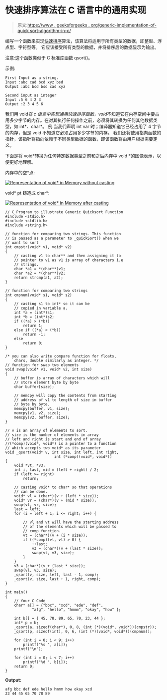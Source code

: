# 快速排序算法在 C 语言中的通用实现

> 原文:[https://www . geeksforgeeks . org/generic-implementation-of-quick sort-algorithm-in-c/](https://www.geeksforgeeks.org/generic-implementation-of-quicksort-algorithm-in-c/)

编写一个函数来实现[快速排序](https://www.geeksforgeeks.org/quick-sort/)算法，该算法将适用于所有类型的数据，即整型、浮点型、字符型等。
它应该接受所有类型的数据，并将排序后的数据显示为输出。

注意:这个函数类似于 C 标准库函数 qsort()。

示例:

```
First Input as a string.
Input :abc cad bcd xyz bsd 
Output :abc bcd bsd cad xyz

Second input as integer
Input :5 6 4 2 3
Output :2 3 4 5 6

```

我们用 void*在 c 语言中实现通用快速排序函数，void*不知道它在内存空间中要占用多少字节的内存。在对其执行任何操作之前，必须将其转换为任何其他数据类型，如 int*、char*。
例:当我们声明 int var 时；编译器知道它已经占用了 4 字节的内存，但是 void 不知道它必须占用多少字节的内存。
我们还将使用指向函数的指针，该指针将指向依赖于不同类型数据的函数，即该函数将由用户根据需要定义。

下面是将 void*转换为任何特定数据类型之前和之后内存中 void *的图像表示，以便更好地理解。

内存中的空*点:

[![](img/ba61763943bec2010f9a86cb127c3ceb.png "Representation of void* in Memory without casting")](https://media.geeksforgeeks.org/wp-content/uploads/Generic_quickSort_in_C.png)

void* pt 铸造成 char*:

[![](img/32be744b23f4801675b08fcf40c6bf69.png "Representation of void* in Memory after casting")](https://media.geeksforgeeks.org/wp-content/uploads/Generic_quickSort-_in_C_2.png)

```
// C Program to illustrate Generic Quicksort Function
#include <stdio.h>
#include <stdlib.h>
#include <string.h>

// function for comparing two strings. This function
// is passed as a parameter to _quickSort() when we
// want to sort 
int cmpstr(void* v1, void* v2)
{
    // casting v1 to char** and then assigning it to
    // pointer to v1 as v1 is array of characters i.e
    // strings.
    char *a1 = *(char**)v1;
    char *a2 = *(char**)v2;
    return strcmp(a1, a2);
}

// function for comparing two strings
int cmpnum(void* s1, void* s2)
{
    // casting s1 to int* so it can be
    // copied in variable a.
    int *a = (int*)s1;
    int *b = (int*)s2;
    if ((*a) > (*b))
        return 1;
    else if ((*a) < (*b))
        return -1;
    else
        return 0;
}

/* you can also write compare function for floats,
    chars, double similarly as integer. */
// function for swap two elements
void swap(void* v1, void* v2, int size)
{
    // buffer is array of characters which will 
    // store element byte by byte
    char buffer[size];

    // memcpy will copy the contents from starting
    // address of v1 to length of size in buffer 
    // byte by byte.
    memcpy(buffer, v1, size);
    memcpy(v1, v2, size);
    memcpy(v2, buffer, size);
}

// v is an array of elements to sort.
// size is the number of elements in array
// left and right is start and end of array
//(*comp)(void*, void*) is a pointer to a function
// which accepts two void* as its parameter
void _qsort(void* v, int size, int left, int right,
                      int (*comp)(void*, void*))
{
    void *vt, *v3;
    int i, last, mid = (left + right) / 2;
    if (left >= right)
        return;

    // casting void* to char* so that operations 
    // can be done.
    void* vl = (char*)(v + (left * size));
    void* vr = (char*)(v + (mid * size));
    swap(vl, vr, size);
    last = left;
    for (i = left + 1; i <= right; i++) {

        // vl and vt will have the starting address 
        // of the elements which will be passed to 
        // comp function.
        vt = (char*)(v + (i * size));
        if ((*comp)(vl, vt) > 0) {
            ++last;
            v3 = (char*)(v + (last * size));
            swap(vt, v3, size);
        }
    }
    v3 = (char*)(v + (last * size));
    swap(vl, v3, size);
    _qsort(v, size, left, last - 1, comp);
    _qsort(v, size, last + 1, right, comp);
}

int main()
{
    // Your C Code
    char* a[] = {"bbc", "xcd", "ede", "def",
            "afg", "hello", "hmmm", "okay", "how" };

    int b[] = { 45, 78, 89, 65, 70, 23, 44 };
    int* p = b;
    _qsort(a, sizeof(char*), 0, 8, (int (*)(void*, void*))(cmpstr));
    _qsort(p, sizeof(int), 0, 6, (int (*)(void*, void*))(cmpnum));

    for (int i = 0; i < 9; i++)
        printf("%s ", a[i]);
    printf("\n");

    for (int i = 0; i < 7; i++)
        printf("%d ", b[i]);
    return 0;
}
```

**Output:**

```
afg bbc def ede hello hmmm how okay xcd 
23 44 45 65 70 78 89

```